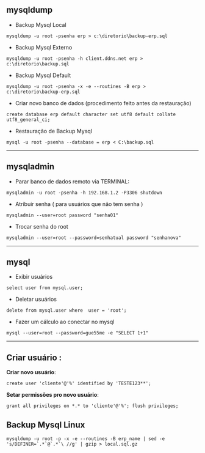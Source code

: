 mysqldump
----------


- Backup Mysql Local

``
mysqldump -u root -psenha erp > c:\diretorio\backup-erp.sql
``

- Backup Mysql Externo

``
mysqldump -u root -psenha -h client.ddns.net erp > c:\diretorio\backup.sql
``

- Backup Mysql Default

``
mysqldump -u root -psenha -x -e --routines -B erp > c:\diretorio\backup-erp.sql
``

- Criar novo banco de dados (procedimento feito antes da restauração) 

``
create database erp default character set utf8 default collate utf8_general_ci;
``

- Restauração de Backup Mysql

``
mysql -u root -psenha --database = erp < C:\backup.sql
``


------


mysqladmin
-----------


- Parar banco de dados remoto via TERMINAL:

``
mysqladmin -u root -psenha -h 192.168.1.2 -P3306 shutdown
``

- Atribuir senha ( para usuários que não tem senha )

``
mysqladmin --user=root password "senha01"
``

- Trocar senha do root

``
mysqladmin --user=root --password=senhatual password "senhanova"
``


------



mysql
------


- Exibir usuários 

``
select user from mysql.user;
``

- Deletar usuários

``
delete from mysql.user where  user = 'root';
``

- Fazer um cálculo ao conectar no mysql

``
mysql --user=root --password=gue55me -e "SELECT 1+1"
``

---


Criar usuário :
----------------

**Criar novo usuário**:

``
create user 'cliente'@'%' identified by 'TESTE123**';
``

**Setar permissões pro novo usuário**:

``
grant all privileges on *.* to 'cliente'@'%';
flush privileges;
``



Backup Mysql Linux
---------------------

``
mysqldump -u root -p -x -e --routines -B erp_name | sed -e 's/DEFINER=`.*`@`.*`\ //g' | gzip > local.sql.gz
``

